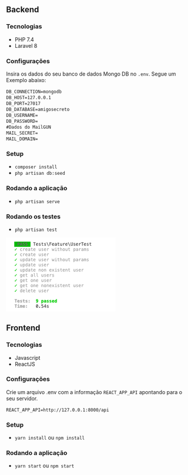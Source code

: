 ## Backend

### Tecnologias
* PHP 7.4
* Laravel 8

### Configurações

Insira os dados do seu banco de dados Mongo DB no `.env`. 
Segue um Exemplo abaixo:

```
DB_CONNECTION=mongodb
DB_HOST=127.0.0.1
DB_PORT=27017
DB_DATABASE=amigosecreto
DB_USERNAME=
DB_PASSWORD=
#Dados do MailGUN
MAIL_SECRET=
MAIL_DOMAIN=
```


### Setup
* ```composer install```
* ```php artisan db:seed```

### Rodando a aplicação
* ```php artisan serve```

### Rodando os testes
* ```php artisan test```

![Testes](./docs/tests.png)


## Frontend

### Tecnologias
* Javascript
* ReactJS

### Configurações

Crie um arquivo .env com a informação `REACT_APP_API` apontando para o seu servidor.

```
REACT_APP_API=http://127.0.0.1:8000/api
```

### Setup
* ```yarn install``` ou ```npm install```


### Rodando a aplicação
* ```yarn start``` ou ```npm start```
